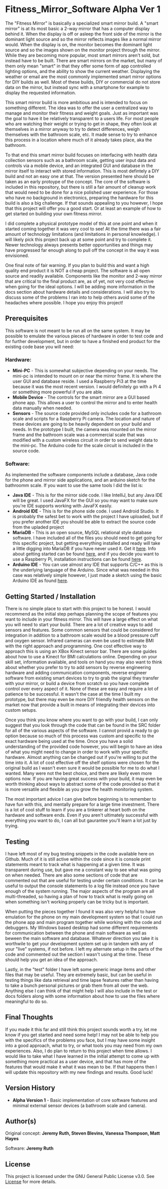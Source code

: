 # Fitness_Mirror_Software Alpha Ver 1

The "Fitness Mirror" is basically a specialized smart mirror build. A "smart mirror" is at its most basic a 2-way mirror that has a computer display behind it. When the display is off or asleep the front side of the mirror is the dominant light source and so the mirror reflects images like a normal mirror would. When the display is on, the monitor becomes the dominant light source and so the images shown on the monitor project through the mirror. While they are becoming more popular, most smart mirrors aren't sold, but instead have to be built. There are smart mirrors on the market, but many of them only mean "smart" in that they offer some form of app controlled lighting options, and the ability to show the current weather. Displaying the weather or email are the most commonly implemented smart mirror options for DIY builds as well. Most of these builds, DIY or commercial do not store data on the mirror, but instead sync with a smartphone for example to display the requested information.

This smart mirror build is more ambitious and is intended to focus on something different. The idea was to offer the user a centralized way to manage and monitor their fitness and weight goals. Just as important was the goal to have it be relatively transparent to a users life. For most people who are watching their weight or trying to get in shape, they often look at themselves in a mirror anyway to try to detect differences, weigh themselves with the bathroom scale, etc. It made sense to try to enhance this process in a location where much of it already takes place, aka the bathroom. 

To that end this smart mirror build focuses on interfacing with health data collection sensors such as a bathroom scale, getting user input data and controls via a mobile device, and an integrated GUI and database in the mirror itself to interact with stored information. This is most defintely a DIY build and not an easy one at that. The version presented here should be taken as an early protoype of the concept. The core of the software is included in this repository, but there is still a fair amount of cleanup work that would need to be done for a nice polished user experience. For those who have no background in electronics, preparing the hardware for this build is also a big challenge. If that sounds appealing to you however, I hope that this project will offer you a good start. Or at least an example of how to get started on building your own fitness mirror.

I did complete a physical prototype model of this at one point and when it started coming together it was very cool to see! At the time there was a fair amount of technology limitations (and limitations in personal knowledge). I will likely pick this project back up at some point and try to complete it. Newer technology always presents better opportunities and things may have progressed far enough along to pull off the concept in the way it was envisioned.

One final note of fair warning. If you plan to build this and want a high quality end product it is NOT a cheap project. The software is all open source and readily available. Components like the monitor and 2-way mirror that are critical to the final product are, as of yet, not very cost effective when going for the ideal options. I will be adding more information in the docs section about hardware details and considerations. I will also try to discuss some of the problems I ran into to help others avoid some of the headaches where possible. I hope you enjoy this project!

## Prerequisites 

This software is not meant to be run all on the same system. It may be possible to emulate the various pieces of hardware in order to test code and for further development, but in order to have a finished end product for the existing code base you will need:

### Hardware:
* **Mini-PC** - This is somewhat subjective depending on your needs. The mini-pc is intended to mount on or near the mirror frame. It is where the user GUI and database reside. I used a Raspberry Pi3 at the time because it was the most recent version. I would definitely go with a Pi 4 or something more powerful if you are able.
* **Mobile Device** - The controls for the smart mirror are a GUI based phone app. This allows a user to control the mirror and to enter health data manually when needed.
* **Sensors** - The source code provided only includes code for a bathroom scale and scripts for a Raspberry Pi camera. The location and nature of these devices are going to be heavily dependent on your build and needs. In the prototype I built, the camera was mounted on the mirror frame and the bathroom scale was a commercial scale that was modified with a custom wireless circuit in order to send weight data to the mini-pc. The Arduino code for the scale circuit is included in the source code.

### Software:
As implemented the software components include a database, Java code for the phone and mirror side applications, and an arduino sketch for the bathroomm scale. If you want to use the same tools I did the list is:
* **Java IDE** - This is for the mirror side code. I like IntelliJ, but any Java IDE will be great. I used JavaFX for the GUI so you may want to make sure you're IDE supports working with JavaFX easily.
* **Android IDE** - This is for the phone side code. I used Android Studio. It is probably the safest bet to work with the project I have uploaded, but if you prefer another IDE you should be able to extract the source code from the upladed project
* **MariaDB** - This is an open source, MySQL relational style database software. I have included all of the files you should need to get going for this specific project, but getting everything installed and ready will take a little digging into MariaDB if you have never used it. Get it [here](https://mariadb.org/download/). Info about getting started can be found [here](https://mariadb.com/get-started-with-mariadb/), and if you decide you want to use a Raspberry Pi, installation instructions can be found [here](https://r00t4bl3.com/post/how-to-install-mysql-mariadb-server-on-raspberry-pi).
* **Arduino IDE** - You can use almost any IDE that supports C/C++ as this is the underlying language of the Arduino. Since what was needed in this case was relatively simple however, I just made a sketch using the basic Arduino IDE as found [here](https://www.arduino.cc/en/main/software).

## Getting Started / Installation

There is no simple place to start with this project to be honest. I would recommend as the initial step perhaps planning the scope of features you want to include in your fitness mirror. This will have a large effect on what you will need to start your build. There are a lot of creative ways to add sensors and features. Some common sensors that could be considered for integration in addition to a bathroom scale would be a blood pressure cuff and oxygen sensor. Infrared cameras can even be used to estimate BMI with the right approach and programming. One cost effective way to approach this is using an XBox Kinect sensor bar. There are some guides about how to use a Kinect for BMI calculations online. Depending on your skill set, information available, and tools on hand you may also want to think about whether you prefer to try to add sensors by reverse engineering hardware and adding communication components, reverse engineer software from existing smart devices to try to grab the signal they transfer with your mirror, or build a device from scratch so you have complete control over every aspect of it. None of these are easy and require a lot of patience to be successful. It wasn't the case at the time I built my prototype, but there may even be more DIY friendly health sensors on the market now that provide a built in means of integrating their devices into custom setups.

Once you think you know where you want to go with your build, I can only suggest that you look through the code that can be found in the SRC folder for all of the various aspects of the software. I cannot provid a ready to go option because so much of this process was custom and specific to the exact hardware being used at the time. Once you have a solid understanding of the provided code however, you will begin to have an idea of what you might need to change in order to work with your specific hardware. Almost anything can be changed out if you're willing to put the time into it. A lot of cost effective off the shelf options were chosen for the original build as I wasn't even sure it would be possible for me to do what I wanted. Many were not the best choice, and there are likely even more options now. If you are having great success with your build, it may even be worth thinking about ways to abstract some of the code provided so that it is more versatile and flexible as you grow the health monitoring system.

The most important advice I can give before beginning is to remember to have fun with this, and mentally prepare for a large time investment. There is a lot of cool stuff to learn if you are a tinkerer at heart both on the hardware and software ends. Even if you aren't ultimately successful with everything you want to do, I can all but gaurantee you'll learn a lot just by trying.

## Testing

I have left most of my bug testing snippets in the code available here on Github. Much of it is still active within the code since it is console print statements meant to track what is happening at a given time. It was transparent during use, but gave me a constant way to see what was going on when needed. There are also some sections of code that are commented out that are useful for testing under certain conditions. It can be useful to output the console statements to a log file instead once you have enough of the system running. The major aspects of the program are all multi-threaded, so having a plan of how to track what is really going on when something isn't working properly can be tricky but is important.

When putting the pieces together I found it was also very helpful to have emulation for the phone on my main development system so that I could run the phone app and main program together while working with the code and debuggers. My Windows based desktop had some different requirements for communication between the phone and main software as well as beween the main software and database. Whatever direction you take it is worthwile to get your development system set up in tandem with any of your "live" systems, if not before. I left my alternate setup in the parts of the code and commented out the section I wasn't using at the time. These should help you get an idea of the approach.

Lastly, in the "test" folder I have left some generic image items and other files that may be useful. They are extremely basic, but can be useful in testing things like data retrieval and time lapse features rather than having to take a bunch personal pictures or grab them from all over the web. Anything else I can think of that might help I will also include in the test or docs folders along with some information about how to use the files where meaningful to do so.

## Final Thoughts

If you made it this far and still think this project sounds worth a try, let me know if you get started and need some help! I may not be able to help you with the specifics of the problems you face, but I may have some insight into a good approach, what to try, or what tools you may need from my own experiences. Also, I do plan to return to this project when time allows. I would like to take what I have learned in the initial attempt to come up with something more practical as a user device, and that has more of the features that would make it what it was mean to be. If that happens then I will update this repository with my new findings and results. Good luck!

## Version History

* **Alpha Version 1** - Basic implementation of core software features and minimal external sensor devices (a bathroom scale and camera).

## Author(s)

Original concept: 
**Jeremy Ruth, Steven Blevins, Vanessa Thompson, Matt Hayes**

Software: 
**Jeremy Ruth**

## License

This project is licensed under the GNU General Public License v3.0. See [License](https://github.com/Jeremy-Ruth/Fitness_Mirror_Software/blob/master/LICENSE) for more details.

